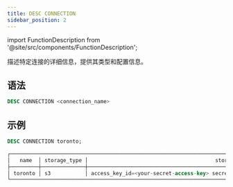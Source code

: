 ```yaml
---
title: DESC CONNECTION
sidebar_position: 2
---
```

import FunctionDescription from '@site/src/components/FunctionDescription';

<FunctionDescription description="引入或更新: v1.2.208"/>

描述特定连接的详细信息，提供其类型和配置信息。

## 语法

```sql
DESC CONNECTION <connection_name>
```

## 示例

```sql
DESC CONNECTION toronto;

┌────────────────────────────────────────────────────────────────────────────────────────────────────────────┐
│   name  │ storage_type │                                         storage_params                            │
├─────────┼──────────────┼───────────────────────────────────────────────────────────────────────────────────┤
│ toronto │ s3           │ access_key_id=<your-secret-access-key> secret_access_key=<your-secret-access-key> │
└────────────────────────────────────────────────────────────────────────────────────────────────────────────┘
```